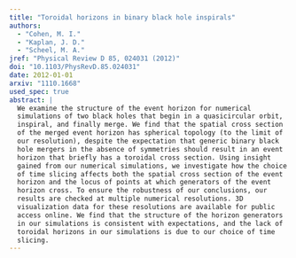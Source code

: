 ```yaml
---
title: "Toroidal horizons in binary black hole inspirals"
authors:
  - "Cohen, M. I."
  - "Kaplan, J. D."
  - "Scheel, M. A."
jref: "Physical Review D 85, 024031 (2012)"
doi: "10.1103/PhysRevD.85.024031"
date: 2012-01-01
arxiv: "1110.1668"
used_spec: true
abstract: |
  We examine the structure of the event horizon for numerical
  simulations of two black holes that begin in a quasicircular orbit,
  inspiral, and finally merge. We find that the spatial cross section
  of the merged event horizon has spherical topology (to the limit of
  our resolution), despite the expectation that generic binary black
  hole mergers in the absence of symmetries should result in an event
  horizon that briefly has a toroidal cross section. Using insight
  gained from our numerical simulations, we investigate how the choice
  of time slicing affects both the spatial cross section of the event
  horizon and the locus of points at which generators of the event
  horizon cross. To ensure the robustness of our conclusions, our
  results are checked at multiple numerical resolutions. 3D
  visualization data for these resolutions are available for public
  access online. We find that the structure of the horizon generators
  in our simulations is consistent with expectations, and the lack of
  toroidal horizons in our simulations is due to our choice of time
  slicing.
---
```

